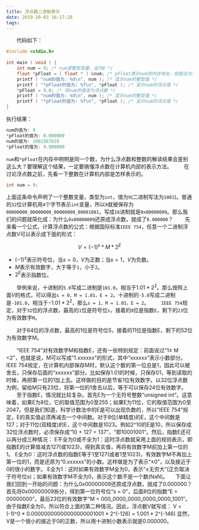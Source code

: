```yaml
---
title: 浮点数二进制表示
date: 2019-10-03 16:17:28
tags:
---
```

&emsp;&emsp;代码如下：

``` cpp
#include <stdio.h>
​
int main ( void ) {
    int num = 9; /* num是整型变量，设为9 */
    float *pFloat = ( float * ) &num; /* pFloat表示num的内存地址，但是设为浮点数 */
    printf ( "num的值为: %d\n", num ); /* 显示num的整型值 */
    printf ( "*pFloat的值为: %f\n", *pFloat ); /* 显示num的浮点值 */
    *pFloat = 9.0; /* 将num的值改为浮点数 */
    printf ( "num的值为: %d\n", num ); /* 显示num的整型值 */
    printf ( "*pFloat的值为: %f\n", *pFloat ); /* 显示num的浮点值 */
}
```

执行结果：

``` cpp
num的值为: 9
*pFloat的值为: 0.000000
num的值为: 1091567616
*pFloat的值为: 9.000000
```

`num`和`*pFloat`在内存中明明是同一个数，为什么浮点数和整数的解读结果会差别这么大？要理解这个结果，一定要搞懂浮点数在计算机内部的表示方法。
&emsp;&emsp;在讨论浮点数之前，先看一下整数在计算机内部是怎样表示的。

``` cpp
int num = 9;
```

上面这条命令声明了一个整数变量，类型为`int`，值为`9`(二进制写法为`1001`)。普通的`32`位计算机用`4`个字节表示`int`变量，所以`9`就被保存为`00000000_00000000_00000000_00001001`，写成`16`进制就是`0x00000009`。那么我们的问题就简化成：为什么`0x00000009`还原成浮点数，就成了`0.000000`？
&emsp;&emsp;先来看一个公式，计算浮点数的公式：根据国际标准`IEEE 754`，任意一个二进制浮点数V可以表示成下面的形式：

$$
V = (-1)^s * M * 2^E
$$

- $(-1)^s$表示符号位，当$s = 0$，$V$为正数；当$s = 1$，$V$为负数。
- $M$表示有效数字，大于等于`1`，小于`2`。
- $2^E$表示指数位。

&emsp;&emsp;举例来说，十进制的`5.0`写成二进制是`101.0`，相当于$1.01 * 2^2$。那么按照上面$V$的格式，可以得出`s = 0，M = 1.01，E = 2`。十进制的`-5.0`写成二进制是`-101.0`，相当于$-1.01 * 2^2$，那么`s = 1，M = 1.01，E = 2`。
&emsp;&emsp;`IEEE 754`规定，对于`32`位的浮点数，最高的`1`位是符号位`s`，接着的`8`位是指数`E`，剩下的`23`位为有效数字`M`。

&emsp;&emsp;对于64位的浮点数，最高的1位是符号位S，接着的11位是指数E，剩下的52位为有效数字M。

&emsp;&emsp;“IEEE 754”对有效数字M和指数E，还有一些特别规定：前面说过“1≤ M <2”，也就是说，M可以写成“1.xxxxxx”的形式，其中“xxxxxx”表示小数部分。IEEE 754规定，在计算机内部保存M时，默认这个数的第一位总是1，因此可以被舍去，只保存后面的“xxxxxx”部分。比如保存1.01的时候，只保存01，等到读取的时候，再把第一位的1加上去。这样做的目的是节省1位有效数字。以32位浮点数为例，留给M只有23位，将第一位的1舍去以后，等于可以保存24位有效数字。
&emsp;&emsp;至于指数E，情况就比较复杂。首先E为一个无符号整数“unsigned int”。这意味着，如果E为8位，它的取值范围为0至255；如果E为11位，它的取值范围为0至2047。但是我们知道，科学计数法中的E是可以出现负数的，所以“IEEE 754”规定，E的真实值必须再减去一个中间数。对于8位(单精度)的E，这个中间数是127；对于11位(双精度)的E，这个中间数是1023。例如2^10的E是10，所以保存成32位浮点数时，必须保存成“10 + 127 = 137”，“即10001001”。然后，指数E还可以再分成三种情况：
E不全为0或不全为1：这时浮点数就采用上面的规则表示，即指数E的计算值减去127(或1023)，得到真实值，再将有效数字M前加上第一位的1。
E全为0：这时浮点数的指数E等于1至127(或者1至1023)，有效数字M不再加上第一位的1，而是还原为“0.xxxxxx”的小数。这样做是为了表示“±0”，以及接近于0的很小的数字。
E全为1：这时如果有效数字M全为0，表示“±无穷大”(正负取决于符号位s)；如果有效数字M不全为0，表示这个数不是一个数(NaN)。
    下面让我们回到一开始的问题：为什么0x00000009还原成浮点数，就成了0.000000？首先将0x00000009拆分，得到第一位符号位“s = 0”，后面8位的指数“E = 00000000”，最后23位的有效数字“M = 000_0000_0000_0000_0000_1001”。由于指数E全为0，所以符合上面的第二种情况。因此，浮点数V就写成：
V = (-1)^0 * 0.00000000000000000001001 * 2^(-126) = 1.001 * 2^(-146)
显然，V是一个很小的接近于0的正数，所以用十进制小数表示就是0.000000。